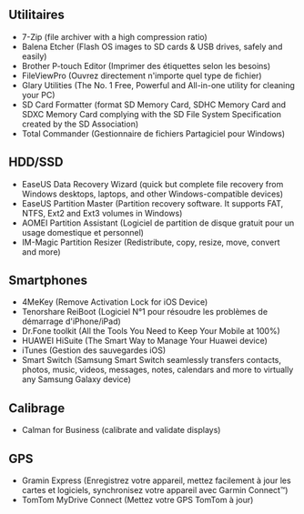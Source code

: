 ## Utilitaires
- 7-Zip (file archiver with a high compression ratio)
- Balena Etcher (Flash OS images to SD cards & USB drives, safely and easily)
- Brother P-touch Editor (Imprimer des étiquettes selon les besoins)
- FileViewPro (Ouvrez directement n'importe quel type de fichier)
- Glary Utilities (The No. 1 Free, Powerful and All-in-one utility for cleaning your PC)
- SD Card Formatter (format SD Memory Card, SDHC Memory Card and SDXC Memory Card complying with the SD File System Specification created by the SD Association)
- Total Commander (Gestionnaire de fichiers Partagiciel pour Windows)

## HDD/SSD
- EaseUS Data Recovery Wizard (quick but complete file recovery from Windows desktops, laptops, and other Windows-compatible devices)
- EaseUS Partition Master (Partition recovery software. It supports FAT, NTFS, Ext2 and Ext3 volumes in Windows)
- AOMEI Partition Assistant (Logiciel de partition de disque gratuit pour un usage domestique et personnel)
- IM-Magic Partition Resizer (Redistribute, copy, resize, move, convert and more)

## Smartphones
- 4MeKey (Remove Activation Lock for iOS Device)
- Tenorshare ReiBoot (Logiciel N°1 pour résoudre les problèmes de démarrage d'iPhone/iPad)
- Dr.Fone toolkit (All the Tools You Need to Keep Your Mobile at 100%)
- HUAWEI HiSuite (The Smart Way to Manage Your Huawei device)
- iTunes (Gestion des sauvegardes iOS)
- Smart Switch (Samsung Smart Switch seamlessly transfers contacts, photos, music, videos, messages, notes, calendars and more to virtually any Samsung Galaxy device)

## Calibrage
- Calman for Business (calibrate and validate displays)

## GPS
- Gramin Express (Enregistrez votre appareil, mettez facilement à jour les cartes et logiciels, synchronisez votre appareil avec Garmin Connect™)
- TomTom MyDrive Connect (Mettez votre GPS TomTom à jour)
